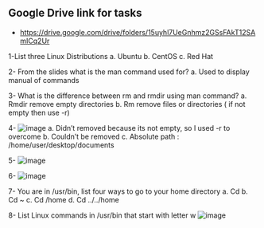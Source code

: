 ## Google Drive link for tasks
- https://drive.google.com/drive/folders/15uyhl7UeGnhmz2GSsFAkT12SAmICq2Ur



1-List three Linux Distributions
  a.	Ubuntu
  b.	CentOS
  c.	Red Hat
  
2-	From the slides what is the man command used for?
  a.	Used to display manual of commands
  
3-	What is the difference between rm and rmdir using man command? 
  a.	Rmdir remove empty directories
  b.	Rm remove files or directories ( if not empty then use -r)
  
4- ![image](https://github.com/Ossa180/Embedded-Linux/assets/119010207/51be1d94-4824-4bfd-b550-0e3214db2eef)
  a.	Didn’t removed because its not empty, so I used -r to overcome
  b.	Couldn’t be removed
  c.	Absolute path : /home/user/desktop/documents

5-
![image](https://github.com/Ossa180/Embedded-Linux/assets/119010207/bf1d19b7-f8e7-46dd-8b4b-093f9dcc89ae)

6- ![image](https://github.com/Ossa180/Embedded-Linux/assets/119010207/ef0eab6a-6b6d-474b-b2aa-c42a4209b1da)

7-	You are in /usr/bin, list four ways to go to your home directory
  a.	Cd
  b.	Cd ~
  c.	Cd /home
  d.	Cd ../../home

8-	List Linux commands in /usr/bin that start with letter w
![image](https://github.com/Ossa180/Embedded-Linux/assets/119010207/580fe035-e5e1-49f6-a27a-813220e120e1)




